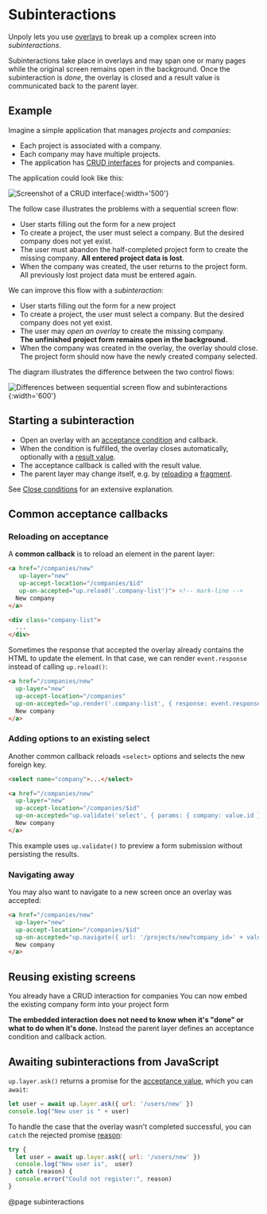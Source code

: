 Subinteractions
===============

Unpoly lets you use [overlays](/up.layer) to break up a complex screen into *subinteractions*.

Subinteractions take place in overlays and may span one or many pages while the original screen remains open in the background.
Once the subinteraction is *done*, the overlay is closed and a result value is communicated back to the parent layer.


Example
-------

Imagine a simple application that manages *projects* and *companies*:

- Each project is associated with a company.
- Each company may have multiple projects.
- The application has [CRUD interfaces](https://en.wikipedia.org/wiki/CRUD) for projects and companies.

The application could look like this:

![Screenshot of a CRUD interface](images/crud-companies-projects.png){:width='500'}

The follow case illustrates the problems with a sequential screen flow:

- User starts filling out the form for a new project
- To create a project, the user must select a company. But the desired company does not yet exist.
- The user must abandon the half-completed project form to create the missing company.
  **All entered project data is lost**.
- When the company was created, the user returns to the project form.\
  All previously lost project data must be entered again.

We can improve this flow with a *subinteraction*:

- User starts filling out the form for a new project
- To create a project, the user must select a company. But the desired company does not yet exist.
- The user may *open an overlay* to create the missing company.\
  **The unfinished project form remains open in the background.**
- When the company was created in the overlay, the overlay should close.\
  The project form should now have the newly created company selected.

The diagram illustrates the difference between the two control flows:

![Differences between sequential screen flow and subinteractions](images/subinteraction-flow.svg){:width='600'}


Starting a subinteraction
-------------------------

- Open an overlay with an [acceptance condition](/closing-overlays#close-conditions) and callback.
- When the condition is fulfilled, the overlay closes automatically, optionally with a [result value](/closing-overlays#overlay-result-values).
- The acceptance callback is called with the result value.
- The parent layer may change itself, e.g. by [reloading](/up.reload) a [fragment](/up.fragment).

See [Close conditions](/closing-overlays#close-conditions) for an extensive explanation.


Common acceptance callbacks
---------------------------

### Reloading on acceptance

A **common callback** is to reload an element in the parent layer:

```html
<a href="/companies/new"
   up-layer="new"
   up-accept-location="/companies/$id"
   up-on-accepted="up.reload('.company-list')"> <!-- mark-line -->
  New company
</a>

<div class="company-list">
  ...
</div>
```

Sometimes the response that accepted the overlay already contains the HTML to update
the element. In that case, we can render `event.response` instead of calling `up.reload()`:

```html
<a href="/companies/new"
  up-layer="new"
  up-accept-location="/companies"
  up-on-accepted="up.render('.company-list', { response: event.response })"> <!-- mark: { response: event.response } -->
  New company
</a>
```



### Adding options to an existing select

Another common callback reloads `<select>` options and selects the new foreign key.

```html
<select name="company">...</select>

<a href="/companies/new"
  up-layer="new"
  up-accept-location="/companies/$id"
  up-on-accepted="up.validate('select', { params: { company: value.id } })"> <!-- mark-line -->
  New company
</a>
```

This example uses `up.validate()` to preview a form submission without persisting the results.


### Navigating away

You may also want to navigate to a new screen once an overlay was accepted:

```html
<a href="/companies/new"
  up-layer="new"
  up-accept-location="/companies/$id"
  up-on-accepted="up.navigate({ url: '/projects/new?company_id=' + value.id' })"> <!-- mark-line -->
  New company
</a>
```

Reusing existing screens
------------------------

You already have a CRUD interaction for companies
You can now embed the existing company form into your project form

**The embedded interaction does not need to know when it's "done" or
what to do when it's done.** Instead the parent layer defines an
acceptance condition and callback action.


Awaiting subinteractions from JavaScript
------------------------------------------

`up.layer.ask()` returns a promise for the [acceptance value](/closing-overlays#acceptance-values), which you can `await`:

```js
let user = await up.layer.ask({ url: '/users/new' })
console.log("New user is " + user)
```

To handle the case that the overlay wasn't completed successful, you
can `catch` the rejected promise [reason](/closing-overlays#dismissal-reasons):

```js
try {
  let user = await up.layer.ask({ url: '/users/new' })
  console.log("New user is",  user)
} catch (reason) {
  console.error("Could not register:", reason)
}
```


@page subinteractions
